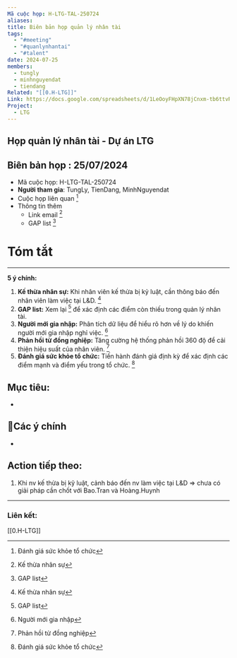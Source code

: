 ```yaml
---
Mã cuộc họp: H-LTG-TAL-250724
aliases: 
title: Biên bản họp quản lý nhân tài
tags:
  - "#meeting"
  - "#quanlynhantai"
  - "#talent"
date: 2024-07-25
members:
  - tungly
  - minhnguyendat
  - tiendang
Related: "[[0.H-LTG]]"
Link: https://docs.google.com/spreadsheets/d/1LeOoyFHpXN78jCnxm-tb6ttvRx0__3pyZpR4x0o2Pgo/edit?gid=737863023#gid=737863023
Project:
  - LTG
---
```

## Họp quản lý nhân tài - Dự án LTG
## Biên bản họp : 25/07/2024
- Mã cuộc họp: H-LTG-TAL-250724
- **Người tham gia**: TungLy, TienDang, MinhNguyendat
- Cuộc họp liên quan [^1]
- Thông tin thêm
	- Link email [^2]
	- GAP list [^3]

# Tóm tắt
--- 
**5 ý chính:**

1. **Kế thừa nhân sự:** Khi nhân viên kế thừa bị kỷ luật, cần thông báo đến nhân viên làm việc tại L&D. [^2]
2. **GAP list:** Xem lại [^3] để xác định các điểm còn thiếu trong quản lý nhân tài.
3. **Người mới gia nhập:** Phân tích dữ liệu để hiểu rõ hơn về lý do khiến người mới gia nhập nghỉ việc. [^4]
4. **Phản hồi từ đồng nghiệp:** Tăng cường hệ thống phản hồi 360 độ để cải thiện hiệu suất của nhân viên. [^5]
5. **Đánh giá sức khỏe tổ chức:** Tiến hành đánh giá định kỳ để xác định các điểm mạnh và điểm yếu trong tổ chức. [^1]
## Mục tiêu:
- 

## 📝Các ý chính  
-  


## Action tiếp theo:
 1. Khi nv kế thừa bị kỹ luật, cảnh báo đến nv làm việc tại L&D  => chưa có giải pháp cần chốt với Bao.Tran và Hoàng.Huynh


[^1]: Đánh giá sức khỏe tổ chức
[^2]: Kế thừa nhân sự
[^3]: GAP list
[^4]: Người mới gia nhập
[^5]: Phản hồi từ đồng nghiệp

 --- 



### Liên kết:
[[0.H-LTG]]


[^1]: Cuộc họp trước [[H-LTG-TAL-090724]] 
[^2]: Email
[^3]: GAP list: https://docs.google.com/spreadsheets/d/1LeOoyFHpXN78jCnxm-tb6ttvRx0__3pyZpR4x0o2Pgo/edit?gid=737863023#gid=737863023
